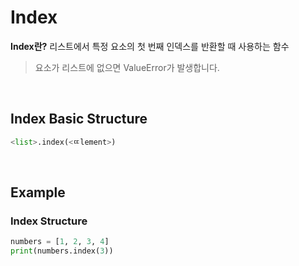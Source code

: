 # Index
**Index란?**
리스트에서 특정 요소의 첫 번째 인덱스를 반환할 때 사용하는 함수

> 요소가 리스트에 없으면 ValueError가 발생합니다.

<br>

## Index Basic Structure
```python
<list>.index(<ㄸlement>)
```

<br>

## Example
### Index Structure
```python
numbers = [1, 2, 3, 4]  
print(numbers.index(3))
```